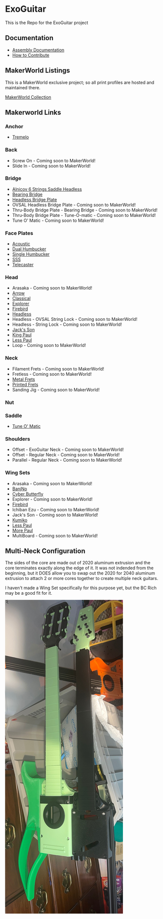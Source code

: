 # ExoGuitar
This is the Repo for the ExoGuitar project

## Documentation

- [Assembly Documentation](./ASSEMBLY.md)
- [How to Contribute](./CONTRIBUTING.md)

## MakerWorld Listings

This is a MakerWorld exclusive project; so all print profiles are hosted and maintained there.

[MakerWorld Collection](https://makerworld.com/en/collections/4170197-exoguitar)

## Makerworld Links 

### Anchor

- [Tremelo](https://makerworld.com/en/models/1288644)

### Back

- Screw On - Coming soon to MakerWorld!
- Slide In - Coming soon to MakerWorld!

### Bridge

- [Alnicov 6 Strings Saddle Headless](https://makerworld.com/en/models/946216-exoguitar-bridge-alnicov-saddle-headless)
- [Bearing Bridge](https://makerworld.com/en/models/969432-exoguitar-bearing-bridge)
- [Headless Bridge Plate](https://makerworld.com/en/models/988538-exoguitar-headless-bridge-plate)
- OVSAL Headless Bridge Plate - Coming soon to MakerWorld!
- Thru-Body Bridge Plate - Bearing Bridge - Coming soon to MakerWorld!
- Thru-Body Bridge Plate - Tune-O-matic - Coming soon to MakerWorld!
- Tune O' Matic - Coming soon to MakerWorld!

### Face Plates

- [Acoustic](https://makerworld.com/en/models/1155233-exoguitar-acoustic-core)
- [Dual Humbucker](https://makerworld.com/en/models/1155233-exoguitar-acoustic-core)
- [Single Humbucker](https://makerworld.com/en/models/1155233-exoguitar-acoustic-core)
- [SSS](https://makerworld.com/en/models/1155233-exoguitar-acoustic-core)
- [Telecaster](https://makerworld.com/en/models/1155233-exoguitar-acoustic-core)

### Head

- Arasaka - Coming soon to MakerWorld!
- [Arrow](https://makerworld.com/en/models/977949-exoguitar-head)
- [Classical](https://makerworld.com/en/models/1158327-exoguitar-classical-head-printed-tuners)
- [Explorer](https://makerworld.com/en/models/1242688-exoguitar-head-explorer)
- [Firebird](https://makerworld.com/en/models/1242697-exoguitar-head-firebird)
- [Headless](https://makerworld.com/en/models/977972-exoguitar-headless-adjustable-nut)
- Headless - OVSAL String Lock - Coming soon to MakerWorld!
- Headless - String Lock - Coming soon to MakerWorld!
- [Jack's Son](https://makerworld.com/en/models/1223137-exoguitar-head-jack-s-son)
- [King Paul](https://makerworld.com/en/models/1405761-exoguitar-head-king-paul)
- [Less Paul](https://makerworld.com/en/models/1242379-exoguitar-head-less-paul)
- Loop - Coming soon to MakerWorld!

### Neck

- Filament Frets - Coming soon to MakerWorld!
- Fretless - Coming soon to MakerWorld!
- [Metal Frets](https://makerworld.com/en/models/977913-exoguitar-neck)
- [Printed Frets](https://makerworld.com/en/models/1158373-exoguitar-neck-printed-frets)
- Sanding Jig - Coming soon to MakerWorld!

### Nut


### Saddle

- [Tune O' Matic](https://makerworld.com/en/models/1288679-exoguitar-saddle-tune-o-matic#profileId-1318404)

### Shoulders

- Offset - ExoGuitar Neck - Coming soon to MakerWorld!
- Offset - Regular Neck - Coming soon to MakerWorld!
- Parallel - Regular Neck - Coming soon to MakerWorld!

### Wing Sets

- Arasaka - Coming soon to MakerWorld!
- [BanjNo](https://makerworld.com/en/models/1158493-exoguitar-wings-banj-no)
- [Cyber Butterfly](https://makerworld.com/en/models/946179-exoguitar-cyber-butterfly-wings)
- Explorer - Coming soon to MakerWorld!
- [Firebird](https://makerworld.com/en/models/988586-exoguitar-wings-firebird)
- Ichiban Ezu - Coming soon to MakerWorld!
- Jack's Son - Coming soon to MakerWorld!
- [Kumiko](https://makerworld.com/en/models/1517226-exoguitar-wings-kumiko)
- [Less Paul](https://makerworld.com/en/models/1158385-exoguitar-wings-less-paul)
- [More Paul](https://makerworld.com/en/models/1162982-exoguitar-wings-more-paul)
- MultiBoard - Coming soon to MakerWorld!


## Multi-Neck Configuration

The sides of the core are made out of 2020 aluminum extrusion and the core terminates exactly along the edge of it.  It was not indended from the beginning, but it DOES allow you to swap out the 2020 for 2040 aluminum extrusion to attach 2 or more cores together to create multiple neck guitars. 

I haven't made a Wing Set specifically for this purpose yet, but the BC Rich may be a good fit for it.  


![Proof of Concept](./pictures/MultiNeck.JPEG)